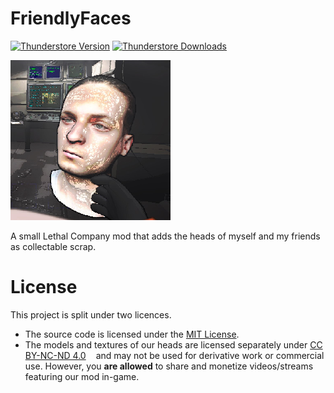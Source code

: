 # FriendlyFaces

[![Thunderstore Version](https://img.shields.io/thunderstore/v/Xelf/FriendlyFaces?style=for-the-badge&logo=thunderstore&logoColor=white)](https://thunderstore.io/c/lethal-company/p/Xelf/FriendlyFaces/)
[![Thunderstore Downloads](https://img.shields.io/thunderstore/dt/Xelf/FriendlyFaces?style=for-the-badge&logo=thunderstore&logoColor=white)](https://thunderstore.io/c/lethal-company/p/Xelf/FriendlyFaces/)

![FriendlyFaces Icon](package_contents/icon.png)

A small Lethal Company mod that adds the heads of myself and my friends as collectable scrap.

# License

This project is split under two licences.

- The source code is licensed under the [MIT License](mod_src/LICENSE).
- The models and textures of our heads are licensed separately under [CC BY-NC-ND 4.0<img style="height:22px!important;margin-left:3px;vertical-align:text-bottom;" src="https://mirrors.creativecommons.org/presskit/icons/cc.svg?ref=chooser-v1" alt=""><img style="height:22px!important;margin-left:3px;vertical-align:text-bottom;" src="https://mirrors.creativecommons.org/presskit/icons/by.svg?ref=chooser-v1" alt=""><img style="height:22px!important;margin-left:3px;vertical-align:text-bottom;" src="https://mirrors.creativecommons.org/presskit/icons/nc.svg?ref=chooser-v1" alt=""><img style="height:22px!important;margin-left:3px;vertical-align:text-bottom;" src="https://mirrors.creativecommons.org/presskit/icons/nd.svg?ref=chooser-v1" alt="">](unity_project/LICENSE.md) and may not be used for derivative work or commercial use. However, you **are allowed** to share and monetize videos/streams featuring our mod in-game.